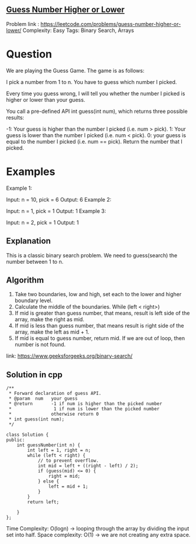 ## [Guess Number Higher or Lower](https://leetcode.com/problems/guess-number-higher-or-lower/)

Problem link : https://leetcode.com/problems/guess-number-higher-or-lower/
Complexity: Easy 
Tags: Binary Search, Arrays 


# Question

We are playing the Guess Game. The game is as follows:

I pick a number from 1 to n. You have to guess which number I picked.

Every time you guess wrong, I will tell you whether the number I picked is higher or lower than your guess.

You call a pre-defined API int guess(int num), which returns three possible results:

-1: Your guess is higher than the number I picked (i.e. num > pick).
1: Your guess is lower than the number I picked (i.e. num < pick).
0: your guess is equal to the number I picked (i.e. num == pick).
Return the number that I picked.
 
# Examples

Example 1:

Input: n = 10, pick = 6
Output: 6
Example 2:

Input: n = 1, pick = 1
Output: 1
Example 3:

Input: n = 2, pick = 1
Output: 1

## Explanation

This is a classic binary search problem. We need to guess(search) the number between 1 to n. 

## Algorithm

1. Take two boundaries, low and high, set each to the lower and higher boundary level.
2. Calculate the middle of the boundaries. 
While (left < right>)
3. If mid is greater than guess number, that means, result is left side of the array, make the right as mid. 
4. If mid is less than guess number, that means result is right side of the array, make the left as mid + 1.
5. If mid is equal to guess number, return mid. 
If we are out of loop, then number is not found.

link: https://www.geeksforgeeks.org/binary-search/

## Solution in cpp
```
/** 
 * Forward declaration of guess API.
 * @param  num   your guess
 * @return 	     -1 if num is higher than the picked number
 *			      1 if num is lower than the picked number
 *               otherwise return 0
 * int guess(int num);
 */

class Solution {
public:
    int guessNumber(int n) {
        int left = 1, right = n;
        while (left < right) {
            // to prevent overflow.
            int mid = left + ((right - left) / 2);
            if (guess(mid) <= 0) {
                right = mid;
            } else {
                left = mid + 1;
            }
        }
        return left;
        
    }
};
```
Time Complexity: O(logn) -> looping through the array by dividing the input set into half.
Space complexity: O(1) -> we are not creating any extra space. 	
